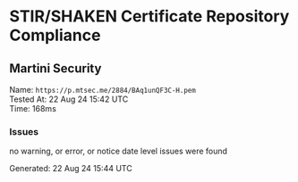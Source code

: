 # STIR/SHAKEN Certificate Repository Compliance

## Martini Security

Name: `https://p.mtsec.me/2884/BAq1unQF3C-H.pem`\
Tested At: 22 Aug 24 15:42 UTC\
Time: 168ms

### Issues

no warning, or error, or notice date level issues were found

Generated: 22 Aug 24 15:44 UTC